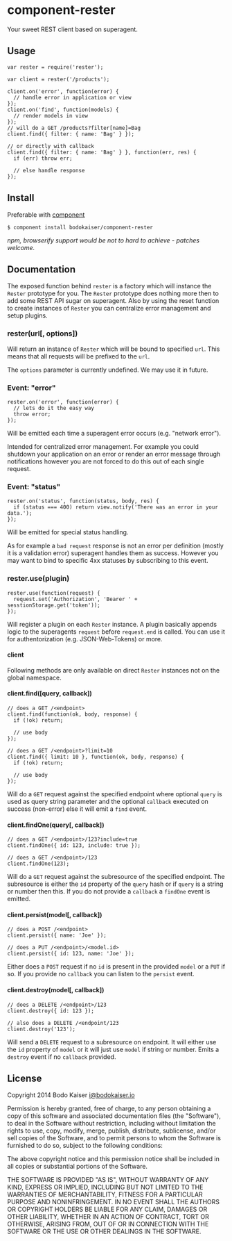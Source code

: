 # component-rester

Your sweet REST client based on superagent.

## Usage

    var rester = require('rester');

    var client = rester('/products');

    client.on('error', function(error) {
      // handle error in application or view
    });
    client.on('find', function(models) {
      // render models in view
    });
    // will do a GET /products?filter[name]=Bag
    client.find({ filter: { name: 'Bag' } });

    // or directly with callback
    client.find({ filter: { name: 'Bag' } }, function(err, res) {
      if (err) throw err;

      // else handle response
    });


## Install

Preferable with [component](https://github.com/component/component)

    $ component install bodokaiser/component-rester

*npm, browserify support would be not to hard to achieve - patches welcome.*

## Documentation

The exposed function behind `rester` is a factory which will instance the
`Rester` prototype for you. The `Rester` prototype does nothing more then
to add some REST API sugar on superagent. Also by using the reset function
to create instances of `Rester` you can centralize error management and setup
plugins.

### rester(url[, options])

Will return an instance of `Rester` which will be bound to specified `url`.
This means that all requests will be prefixed to the `url`.

The `options` parameter is currently undefined. We may use it in future.

### Event: "error"

    rester.on('error', function(error) {
      // lets do it the easy way
      throw error;
    });

Will be emitted each time a superagent error occurs (e.g. "network error").

Intended for centralized error management. For example you could shutdown your
application on an error or render an error message through notifications
however you are not forced to do this out of each single request.

### Event: "status"

    rester.on('status', function(status, body, res) {
      if (status === 400) return view.notify('There was an error in your data.');
    });

Will be emitted for special status handling.

As for example a `bad request` response is not an error per definition (mostly
it is a validation error) superagent handles them as success. However you
may want to bind to specific 4xx statuses by subscribing to this event.

### rester.use(plugin)

    rester.use(function(request) {
      request.set('Authorization', 'Bearer ' + sesstionStorage.get('token'));
    });

Will register a plugin on each `Rester` instance. A plugin basically appends
logic to the superagents `request` before `request.end` is called. You can
use it for authentorization (e.g. JSON-Web-Tokens) or more.

#### client

Following methods are only available on direct `Rester` instances not on the
global namespace.

#### client.find([query, callback])

    // does a GET /<endpoint>
    client.find(function(ok, body, response) {
      if (!ok) return;

      // use body
    });

    // does a GET /<endpoint>?limit=10
    client.find({ limit: 10 }, function(ok, body, response) {
      if (!ok) return;

      // use body
    });

Will do a `GET` request against the specified endpoint where optional `query`
is used as query string parameter and the optional `callback` executed on
success (non-error) else it will emit a `find` event.

#### client.findOne(query[, callback])

    // does a GET /<endpoint>/123?include=true
    client.findOne({ id: 123, include: true });

    // does a GET /<endpoint>/123
    client.findOne(123);

Will do a `GET` request against the subresource of the specified endpoint. The
subresource is either the `id` property of the `query` hash or if `query` is a
string or number then this. If you do not provide a `callback` a `findOne`
event is emitted.

#### client.persist(model[, callback])

    // does a POST /<endpoint>
    client.persist({ name: 'Joe' });

    // does a PUT /<endpoint>/<model.id>
    client.persist({ id: 123, name: 'Joe' });

Either does a `POST` request if no `id` is present in the provided `model` or
a `PUT` if so. If you provide no `callback` you can listen to the `persist`
event.

#### client.destroy(model[, callback])

    // does a DELETE /<endpoint>/123
    client.destroy({ id: 123 });

    // also does a DELETE /<endpoint/123
    client.destroy('123');

Will send a `DELETE` request to a subresource on endpoint. It will either use
the `id` property of `model` or it will just use `model` if string or number.
Emits a `destroy` event if no `callback` provided.

## License

Copyright 2014 Bodo Kaiser <i@bodokaiser.io>

Permission is hereby granted, free of charge, to any person obtaining
a copy of this software and associated documentation files (the
"Software"), to deal in the Software without restriction, including
without limitation the rights to use, copy, modify, merge, publish,
distribute, sublicense, and/or sell copies of the Software, and to
permit persons to whom the Software is furnished to do so, subject to
the following conditions:

The above copyright notice and this permission notice shall be
included in all copies or substantial portions of the Software.

THE SOFTWARE IS PROVIDED "AS IS", WITHOUT WARRANTY OF ANY KIND,
EXPRESS OR IMPLIED, INCLUDING BUT NOT LIMITED TO THE WARRANTIES OF
MERCHANTABILITY, FITNESS FOR A PARTICULAR PURPOSE AND
NONINFRINGEMENT. IN NO EVENT SHALL THE AUTHORS OR COPYRIGHT HOLDERS BE
LIABLE FOR ANY CLAIM, DAMAGES OR OTHER LIABILITY, WHETHER IN AN ACTION
OF CONTRACT, TORT OR OTHERWISE, ARISING FROM, OUT OF OR IN CONNECTION
WITH THE SOFTWARE OR THE USE OR OTHER DEALINGS IN THE SOFTWARE.
